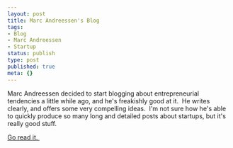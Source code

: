 ```yaml
---
layout: post
title: Marc Andreessen's Blog
tags:
- Blog
- Marc Andreessen
- Startup
status: publish
type: post
published: true
meta: {}
---
```

Marc Andreessen decided to start blogging about entrepreneurial tendencies a little while ago, and he's freakishly good at it.  He writes clearly, and offers some very compelling ideas.  I'm not sure how he's able to quickly produce so many long and detailed posts about startups, but it's really good stuff.

<a href="http://blog.pmarca.com/">Go read it. </a>
